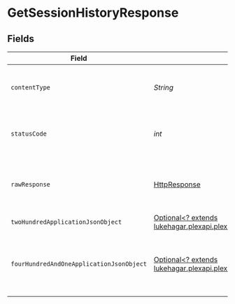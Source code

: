 # GetSessionHistoryResponse


## Fields

| Field                                                                                                                                                                     | Type                                                                                                                                                                      | Required                                                                                                                                                                  | Description                                                                                                                                                               |
| ------------------------------------------------------------------------------------------------------------------------------------------------------------------------- | ------------------------------------------------------------------------------------------------------------------------------------------------------------------------- | ------------------------------------------------------------------------------------------------------------------------------------------------------------------------- | ------------------------------------------------------------------------------------------------------------------------------------------------------------------------- |
| `contentType`                                                                                                                                                             | *String*                                                                                                                                                                  | :heavy_check_mark:                                                                                                                                                        | HTTP response content type for this operation                                                                                                                             |
| `statusCode`                                                                                                                                                              | *int*                                                                                                                                                                     | :heavy_check_mark:                                                                                                                                                        | HTTP response status code for this operation                                                                                                                              |
| `rawResponse`                                                                                                                                                             | [HttpResponse<InputStream>](https://docs.oracle.com/en/java/javase/11/docs/api/java.net.http/java/net/http/HttpResponse.html)                                             | :heavy_check_mark:                                                                                                                                                        | Raw HTTP response; suitable for custom response parsing                                                                                                                   |
| `twoHundredApplicationJsonObject`                                                                                                                                         | [Optional<? extends lukehagar.plexapi.plexapi.models.operations.GetSessionHistoryResponseBody>](../../models/operations/GetSessionHistoryResponseBody.md)                 | :heavy_minus_sign:                                                                                                                                                        | List of Plex Sessions                                                                                                                                                     |
| `fourHundredAndOneApplicationJsonObject`                                                                                                                                  | [Optional<? extends lukehagar.plexapi.plexapi.models.operations.GetSessionHistorySessionsResponseBody>](../../models/operations/GetSessionHistorySessionsResponseBody.md) | :heavy_minus_sign:                                                                                                                                                        | Unauthorized - Returned if the X-Plex-Token is missing from the header or query.                                                                                          |